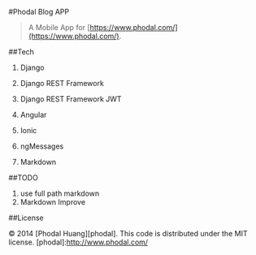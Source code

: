 #Phodal Blog APP

> A Mobile App for [https://www.phodal.com/](https://www.phodal.com/).

##Tech 

1. Django 
2. Django REST Framework
3. Django REST Framework JWT

4. Angular
5. Ionic
6. ngMessages
7. Markdown


##TODO

1. use full path markdown
2. Markdown Improve

##License

© 2014 [Phodal Huang][phodal]. This code is distributed under the MIT license.
[phodal]:http://www.phodal.com/
